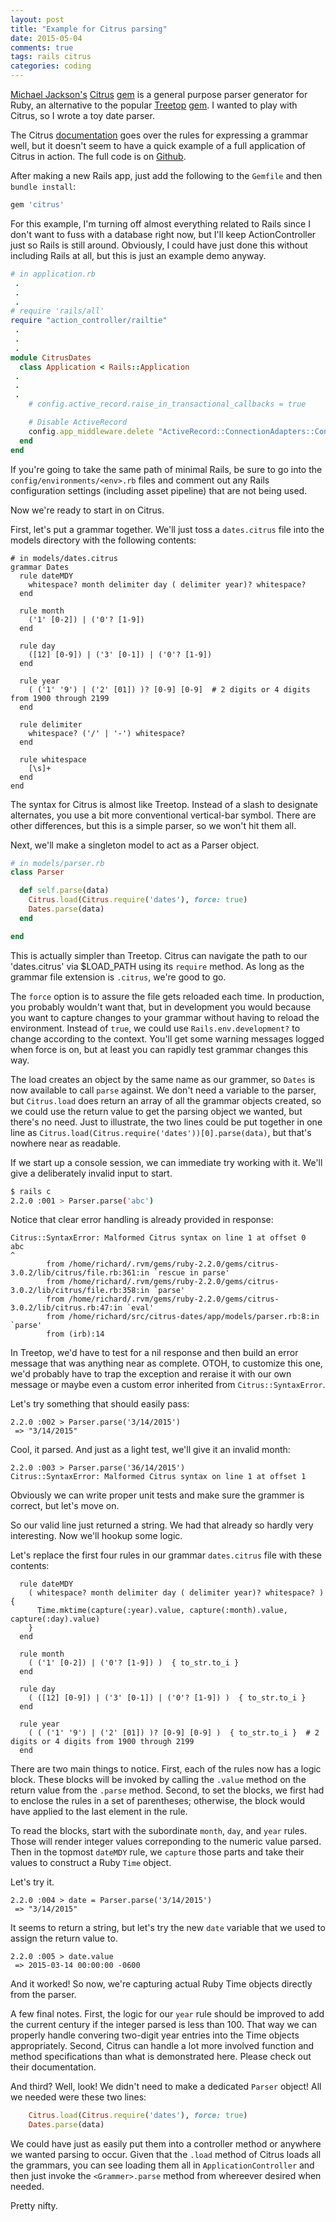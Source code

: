 ```yaml
---
layout: post
title: "Example for Citrus parsing"
date: 2015-05-04
comments: true
tags: rails citrus
categories: coding
---
```


[Michael Jackson's](https://github.com/mjackson) [Citrus](http://mjackson.github.io/citrus/) [gem](https://rubygems.org/gems/citrus/) is a general purpose
parser generator for Ruby, an alternative to the popular [Treetop](http://treetop.rubyforge.org/index.html) [gem](https://rubygems.org/gems/treetop).
I wanted to play with Citrus, so I wrote a toy date parser.  

<!--more-->

The Citrus [documentation](http://mjackson.github.io/citrus/example.html) goes over the rules for expressing a grammar well, but it doesn't seem to have a
quick example of a full application of Citrus in action.   The full code is on [Github](https://github.com/rdnewman/citrus-dates).

After making a new Rails app, just add the following to the `Gemfile` and then `bundle install`:

```rb
gem 'citrus'
```

For this example, I'm turning off almost everything related to Rails since I don't want to fuss with a database right now, but I'll keep ActionController
just so Rails is still around.  Obviously, I could have just done this without including Rails at all, but this is just an example demo anyway.

```ruby
# in application.rb
 .
 .
 .
# require 'rails/all'
require "action_controller/railtie"
 .
 .
 .
module CitrusDates
  class Application < Rails::Application
 .
 .
 .
    # config.active_record.raise_in_transactional_callbacks = true

    # Disable ActiveRecord
    config.app_middleware.delete "ActiveRecord::ConnectionAdapters::ConnectionManagement"
  end
end
```

If you're going to take the same path of minimal Rails, be sure to go into the `config/environments/<env>.rb` files and comment out any Rails configuration
settings (including asset pipeline) that are not being used.

Now we're ready to start in on Citrus.  

First, let's put a grammar together.  We'll just toss a `dates.citrus` file into the models directory with the following contents:

```
# in models/dates.citrus
grammar Dates
  rule dateMDY
    whitespace? month delimiter day ( delimiter year)? whitespace?
  end

  rule month
    ('1' [0-2]) | ('0'? [1-9])
  end

  rule day
    ([12] [0-9]) | ('3' [0-1]) | ('0'? [1-9])
  end

  rule year
    ( ('1' '9') | ('2' [01]) )? [0-9] [0-9]  # 2 digits or 4 digits from 1900 through 2199
  end

  rule delimiter
    whitespace? ('/' | '-') whitespace?
  end

  rule whitespace
    [\s]+
  end
end
```

The syntax for Citrus is almost like Treetop. Instead of a slash to designate alternates, you use a bit more conventional vertical-bar symbol.  There are
other differences, but this is a simple parser, so we won't hit them all.

Next, we'll make a singleton model to act as a Parser object.

```ruby
# in models/parser.rb
class Parser

  def self.parse(data)
    Citrus.load(Citrus.require('dates'), force: true)
    Dates.parse(data)
  end

end
```

This is actually simpler than Treetop.  Citrus can navigate the path to our 'dates.citrus' via $LOAD_PATH using its `require` method.  As long as the
grammar file extension is `.citrus`, we're good to go.  

The `force` option is to assure the file gets reloaded each time.  In production, you probably
wouldn't want that, but in development you would because you want to capture changes to your grammar without having to reload the environment.  Instead of
`true`, we could use `Rails.env.development?` to change according to the context.  You'll get some warning messages logged when force is on, but at least you
can rapidly test grammar changes this way.

The load creates an object by the same name as our grammer, so `Dates` is now available to call `parse` against. We don't need a variable to
the parser, but `Citrus.load` does return an array of all the grammar objects created, so we could use the return value to get the parsing object we
wanted, but there's no need.   Just to illustrate, the two lines could be put together in one line as `Citrus.load(Citrus.require('dates'))[0].parse(data)`,
but that's nowhere near as readable.

If we start up a console session, we can immediate try working with it.  We'll give a deliberately invalid input to start.

```bash
$ rails c
2.2.0 :001 > Parser.parse('abc')
```

Notice that clear error handling is already provided in response:

```
Citrus::SyntaxError: Malformed Citrus syntax on line 1 at offset 0
abc
^
        from /home/richard/.rvm/gems/ruby-2.2.0/gems/citrus-3.0.2/lib/citrus/file.rb:361:in `rescue in parse'
        from /home/richard/.rvm/gems/ruby-2.2.0/gems/citrus-3.0.2/lib/citrus/file.rb:358:in `parse'
        from /home/richard/.rvm/gems/ruby-2.2.0/gems/citrus-3.0.2/lib/citrus.rb:47:in `eval'
        from /home/richard/src/citrus-dates/app/models/parser.rb:8:in `parse'
        from (irb):14
```

In Treetop, we'd have to test for a nil response and then build an error message that was anything near as complete.  OTOH, to customize this one,  
we'd probably have to trap the exception and reraise it with our own message or maybe even a custom error inherited from `Citrus::SyntaxError`.


Let's try something that should easily pass:

```
2.2.0 :002 > Parser.parse('3/14/2015')
 => "3/14/2015"
```

Cool, it parsed.  And just as a light test, we'll give it an invalid month:

```
2.2.0 :003 > Parser.parse('36/14/2015')
Citrus::SyntaxError: Malformed Citrus syntax on line 1 at offset 1
```

Obviously we can write proper unit tests and make sure the grammer is correct, but let's move on.

So our valid line just returned a string.  We had that already so hardly very interesting.  Now we'll hookup some logic.

Let's replace the first four rules in our grammar `dates.citrus` file with these contents:

```
  rule dateMDY
    ( whitespace? month delimiter day ( delimiter year)? whitespace? ) {
      Time.mktime(capture(:year).value, capture(:month).value, capture(:day).value)
    }
  end

  rule month
    ( ('1' [0-2]) | ('0'? [1-9]) )  { to_str.to_i }
  end

  rule day
    ( ([12] [0-9]) | ('3' [0-1]) | ('0'? [1-9]) )  { to_str.to_i }
  end

  rule year
    ( ( ('1' '9') | ('2' [01]) )? [0-9] [0-9] )  { to_str.to_i }  # 2 digits or 4 digits from 1900 through 2199
  end
```

There are two main things to notice.  First, each of the rules now has a logic block.  These blocks will be invoked by calling the `.value` method on the
return value from the `.parse` method.  Second, to set the blocks, we first had to enclose the rules in a set of parentheses; otherwise, the block would have
applied to the last element in the rule.

To read the blocks, start with the subordinate `month`, `day`, and `year` rules.  Those will render integer values correponding to the numeric value parsed.
Then in the topmost `dateMDY` rule, we `capture` those parts and take their values to construct a Ruby `Time` object.

Let's try it.

```
2.2.0 :004 > date = Parser.parse('3/14/2015')
 => "3/14/2015"
```

It seems to return a string, but let's try the new `date` variable that we used to assign the return value to.

```
2.2.0 :005 > date.value
 => 2015-03-14 00:00:00 -0600
```

And it worked!  So now, we're capturing actual Ruby Time objects directly from the parser.

A few final notes.  First, the logic for our `year` rule should be improved to add the current century if the integer parsed is less than 100.  That way we
can properly handle convering two-digit year entries into the Time objects appropriately.   Second, Citrus can handle a lot more involved function and method
specifications than what is demonstrated here.  Please check out their documentation.

And third?  Well, look!  We didn't need to make a dedicated `Parser` object!  All we needed were these two lines:

```ruby
    Citrus.load(Citrus.require('dates'), force: true)
    Dates.parse(data)
```

We could have just as easily put them into a controller method or anywhere we wanted parsing to occur.  Given that the `.load` method of Citrus loads all the
grammars, you can see loading them all in `ApplicationController` and then just invoke the `<Grammer>.parse` method from whereever desired when needed.

Pretty nifty.
